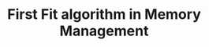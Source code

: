---
layout: post
title: "First Fit algorithm in Memory Management"
tags: [basics]
comments: false
---